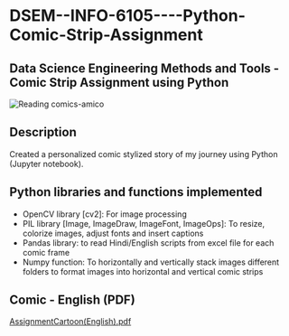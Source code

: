 # DSEM--INFO-6105----Python-Comic-Strip-Assignment
## Data Science Engineering Methods and Tools - Comic Strip Assignment using Python

![Reading comics-amico](https://user-images.githubusercontent.com/46862684/197091516-eece2b4e-86c8-45fc-808b-6cf5673126e1.png)

## Description
Created a personalized comic stylized story of my journey using Python (Jupyter notebook).

## Python libraries and functions implemented 
  * OpenCV library [cv2]: For image processing
  * PIL library [Image, ImageDraw, ImageFont, ImageOps]: To resize, colorize images, adjust fonts and insert captions
  * Pandas library: to read Hindi/English scripts from excel file for each comic frame
  * Numpy function: To horizontally and vertically stack images different folders to format images into horizontal and vertical comic strips
  
  
## Comic - English (PDF)

[AssignmentCartoon(English).pdf](https://github.com/MerwinRoy/DSEM-INFO-6105---Python-Comic-Strip-Assignment/files/9835015/AssignmentCartoon.English.pdf)
